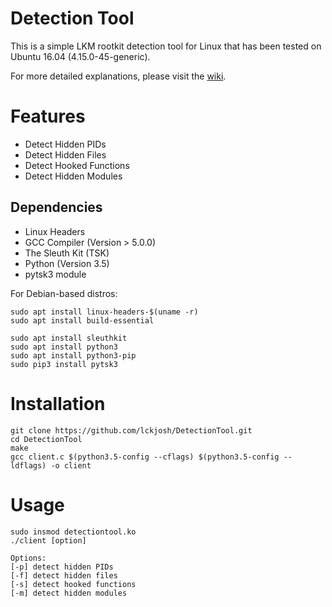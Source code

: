 # Detection Tool
This is a simple LKM rootkit detection tool for Linux that has been tested on Ubuntu 16.04 (4.15.0-45-generic).  

For more detailed explanations, please visit the [wiki](https://github.com/lckjosh/DetectionTool/wiki).

# Features
- Detect Hidden PIDs
- Detect Hidden Files
- Detect Hooked Functions
- Detect Hidden Modules

## Dependencies
- Linux Headers 
- GCC Compiler (Version > 5.0.0)
- The Sleuth Kit (TSK) 
- Python (Version 3.5)
- pytsk3 module

For Debian-based distros: 
```
sudo apt install linux-headers-$(uname -r)
sudo apt install build-essential

sudo apt install sleuthkit 
sudo apt install python3
sudo apt install python3-pip
sudo pip3 install pytsk3

```
# Installation
```
git clone https://github.com/lckjosh/DetectionTool.git
cd DetectionTool
make
gcc client.c $(python3.5-config --cflags) $(python3.5-config --ldflags) -o client
```
# Usage
```
sudo insmod detectiontool.ko
./client [option]

Options:
[-p] detect hidden PIDs
[-f] detect hidden files
[-s] detect hooked functions
[-m] detect hidden modules
```

